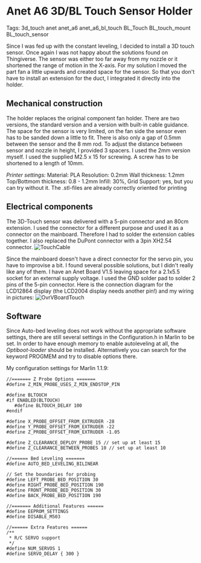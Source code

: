 Anet A6 3D/BL Touch Sensor Holder
=================================
Tags: 3d_touch   anet   anet_a6   anet_a6_bl_touch   BL_Touch BL_touch_mount   BL_touch_sensor

Since I was fed up with the constant leveling, I decided to install a 3D touch sensor. Once again I was not happy about the solutions found on Thingiverse. The sensor was either too far away from my nozzle or it shortened the range of motion in the X-axis.
For my solution I moved the part fan a little upwards and created space for the sensor. So that you don't have to install an extension for the duct, I integrated it directly into the holder.

__Mechanical construction__
-------------------
The holder replaces the original component fan holder. There are two versions, the standard version and a version with built-in cable guidance. The space for the sensor is very limited, on the fan side the sensor even has to be sanded down a little to fit. There is also only a gap of 0.5mm between the sensor and the 8 mm rod.
To adjust the distance between sensor and nozzle in height, I provided 3 spacers. I used the 2mm version myself.
I used the supplied M2.5 x 15 for screwing. A screw has to be shortened to a length of 10mm.

_Printer settings:_
Material: PLA
Resolution: 0.2mm
Wall thickness: 1.2mm
Top/Bottmom thickness: 0.8 - 1.2mm
Infill: 30%, Grid
Support: yes, but you can try without it.
The .stl-files are already correctly oriented for printing

__Electrical components__
-----------------------
The 3D-Touch sensor was delivered with a 5-pin connector and an 80cm extension. I used the connector for a different purpose and used it as a connector on the mainboard. Therefore I had to solder the extension cables together. I also replaced the DuPont connector with a 3pin XH2.54 connector.
![TouchCable](https://thingiverse-production-new.s3.amazonaws.com/assets/44/9f/ee/09/93/TouchCable.jpg "TouchCable-assembling")


Since the mainboard doesn't have a direct connector for the servo pin, you have to improvise a bit. I found several possible solutions, but I didn't really like any of them.
I have an Anet Board V1.5 leaving space for a 2.1x5.5 socket for an external supply voltage. I used the GND solder pad to solder 2 pins of the 5-pin connector.
Here is the connection diagram for the LCD12864 display (the LCD2004 display needs another pin!) and my wiring in pictures:
![OvrVBoardTouch](https://thingiverse-production-new.s3.amazonaws.com/assets/42/8c/75/1a/12/OvrVBoardTouch_s.jpg "wiring")

__Software__
--------
Since Auto-bed leveling does not work without the appropriate software settings, there are still several settings in the Configuration.h in Marlin to be set. In order to have enough memory to enable autoleveling at all, the _Optiboot-loader_ should be installed. Alternatively you can search for the keyword PROGMEM and try to disable options there.

My configuration settings for Marlin 1.1.9:

	//======= Z Probe Options =======
	#define Z_MIN_PROBE_USES_Z_MIN_ENDSTOP_PIN 

	#define BLTOUCH
	#if ENABLED(BLTOUCH)
	   #define BLTOUCH_DELAY 100
	#endif

	#define X_PROBE_OFFSET_FROM_EXTRUDER -28
	#define Y_PROBE_OFFSET_FROM_EXTRUDER -22
	#define Z_PROBE_OFFSET_FROM_EXTRUDER -1.05

	#define Z_CLEARANCE_DEPLOY_PROBE 15 // set up at least 15
	#define Z_CLEARANCE_BETWEEN_PROBES 10 // set up at least 10

	//====== Bed Leveling =======
	#define AUTO_BED_LEVELING_BILINEAR

	// Set the boundaries for probing
	#define LEFT_PROBE_BED_POSITION 30
	#define RIGHT_PROBE_BED_POSITION 190
	#define FRONT_PROBE_BED_POSITION 30
	#define BACK_PROBE_BED_POSITION 190

	//======= Additional Features ======
	#define EEPROM_SETTINGS
	#define DISABLE_M503

	//====== Extra Features ======
	/**
	 * R/C SERVO support
	 */
	#define NUM_SERVOS 1
	#define SERVO_DELAY { 300 }
